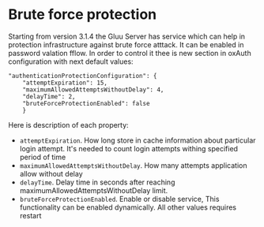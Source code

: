 # Brute force protection

Starting from version 3.1.4 the Gluu Server has service which can help in protection infrastructure against brute force atttack. It can be enabled in password valation fflow.
In order to control it thee is new section in oxAuth configuration with next default values:

	"authenticationProtectionConfiguration": {
		"attemptExpiration": 15,
		"maximumAllowedAttemptsWithoutDelay": 4,
		"delayTime": 2,
		"bruteForceProtectionEnabled": false
        }

Here is description of each property:
 - `attemptExpiration`. How long store in cache information about particular login attempt. It's needed to count login attempts withing specified period of time
 - `maximumAllowedAttemptsWithoutDelay`. How many attempts application allow without delay
 - `delayTime`. Delay time in seconds after reaching maximumAllowedAttemptsWithoutDelay limit.
 - `bruteForceProtectionEnabled`. Enable or disable service, This functionality can be enabled dynamically. All other values requires restart


